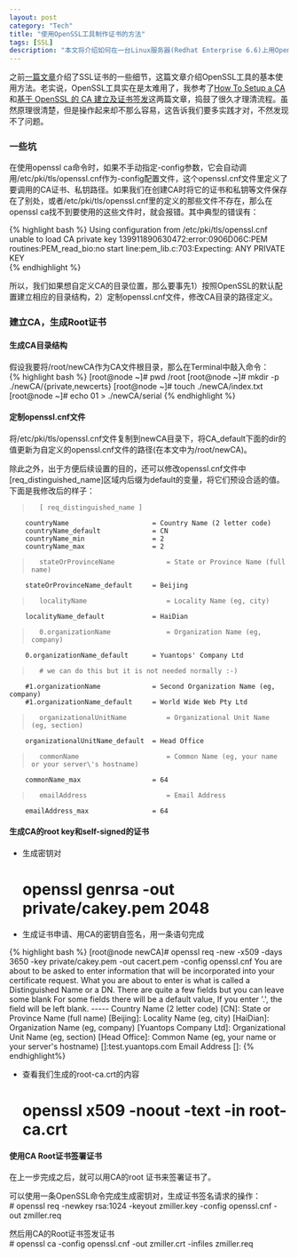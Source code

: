 ```yaml
---
layout: post    
category: "Tech"   
title: "使用OpenSSL工具制作证书的方法"      
tags: [SSL]
description: "本文将介绍如何在一台Linux服务器(Redhat Enterprise 6.6)上用OpenSSL工具制作CA(Certificate Authority) Root证书、用制作的Root证书签发SSL证书。 " 
---
```

<div class="message">
</div>

之前[一篇文章](http://blog.yuantops.com/tech/SSL-certificate-details-and-creation-guide/)介绍了SSL证书的一些细节，这篇文章介绍OpenSSL工具的基本使用方法。老实说，OpenSSL工具实在是太难用了，我参考了[How To Setup a CA](http://pages.cs.wisc.edu/~zmiller/ca-howto/)和[基于 OpenSSL 的 CA 建立及证书签发](http://rhythm-zju.blog.163.com/blog/static/310042008015115718637/)这两篇文章，捣鼓了很久才理清流程。虽然原理很清楚，但是操作起来却不那么容易，这告诉我们要多实践才对，不然发现不了问题。  

### 一些坑
在使用openssl ca命令时，如果不手动指定-config参数，它会自动调用/etc/pki/tls/openssl.cnf作为-config配置文件，这个openssl.cnf文件里定义了要调用的CA证书、私钥路径。如果我们在创建CA时将它的证书和私钥等文件保存在了别处，或者/etc/pki/tls/openssl.cnf里的定义的那些文件不存在，那么在openssl ca找不到要使用的这些文件时，就会报错。其中典型的错误有：  

{% highlight bash %}
Using configuration from /etc/pki/tls/openssl.cnf
unable to load CA private key
139911890630472:error:0906D06C:PEM routines:PEM_read_bio:no start line:pem_lib.c:703:Expecting: ANY PRIVATE KEY  
{% endhighlight  %}

所以，我们如果想自定义CA的目录位置，那么要事先1）按照OpenSSL的默认配置建立相应的目录结构，2）定制openssl.cnf文件，修改CA目录的路径定义。  

### 建立CA，生成Root证书
#### 生成CA目录结构
假设我要将/root/newCA作为CA文件根目录，那么在Terminal中敲入命令：  
{% highlight bash %}
[root@node ~]# pwd
/root
[root@node ~]# mkdir -p ./newCA/{private,newcerts}
[root@node ~]# touch ./newCA/index.txt
[root@node ~]# echo 01 > ./newCA/serial
{% endhighlight  %}

#### 定制openssl.cnf文件
将/etc/pki/tls/openssl.cnf文件复制到newCA目录下，将CA_default下面的dir的值更新为自定义的openssl.cnf文件的路径(在本文中为/root/newCA)。  

除此之外，出于方便后续设置的目的，还可以修改openssl.cnf文件中\[req_distinguished_name\]区域内后缀为default的变量，将它们预设合适的值。下面是我修改后的样子：  
>		[ req_distinguished_name ]
		countryName                     = Country Name (2 letter code)
		countryName_default             = CN
		countryName_min                 = 2
		countryName_max                 = 2

>		stateOrProvinceName             = State or Province Name (full name)
		stateOrProvinceName_default     = Beijing

>		localityName                    = Locality Name (eg, city)
		localityName_default            = HaiDian

>		0.organizationName              = Organization Name (eg, company)
		0.organizationName_default      = Yuantops' Company Ltd

>		# we can do this but it is not needed normally :-)
		#1.organizationName             = Second Organization Name (eg, company)
		#1.organizationName_default     = World Wide Web Pty Ltd

>		organizationalUnitName          = Organizational Unit Name (eg, section)
		organizationalUnitName_default  = Head Office

>		commonName                      = Common Name (eg, your name or your server\'s hostname)
		commonName_max                  = 64

>		emailAddress                    = Email Address
		emailAddress_max                = 64   

#### 生成CA的root key和self-signed的证书
- 生成密钥对  
	 # openssl genrsa -out private/cakey.pem 2048  
- 生成证书申请、用CA的密钥自签名，用一条语句完成  

{% highlight bash %}
[root@node newCA]# openssl req -new -x509 -days 3650 -key private/cakey.pem -out cacert.pem -config openssl.cnf
You are about to be asked to enter information that will be incorporated
into your certificate request.
What you are about to enter is what is called a Distinguished Name or a DN.
There are quite a few fields but you can leave some blank
For some fields there will be a default value,
	If you enter '.', the field will be left blank.
	-----
	Country Name (2 letter code) [CN]:
	State or Province Name (full name) [Beijing]:
	Locality Name (eg, city) [HaiDian]:
	Organization Name (eg, company) [Yuantops Company Ltd]:
	Organizational Unit Name (eg, section) [Head Office]:
	Common Name (eg, your name or your server's hostname) []:test.yuantops.com
	Email Address []:
{% endhighlight%}

- 查看我们生成的root-ca.crt的内容  
	 # openssl x509 -noout -text -in root-ca.crt

#### 使用CA Root证书签署证书
在上一步完成之后，就可以用CA的root 证书来签署证书了。  

可以使用一条OpenSSL命令完成生成密钥对，生成证书签名请求的操作：  
	 # openssl req -newkey rsa:1024 -keyout zmiller.key -config openssl.cnf -out zmiller.req   

然后用CA的Root证书签发证书  
	 # openssl ca -config openssl.cnf -out zmiller.crt -infiles zmiller.req 



